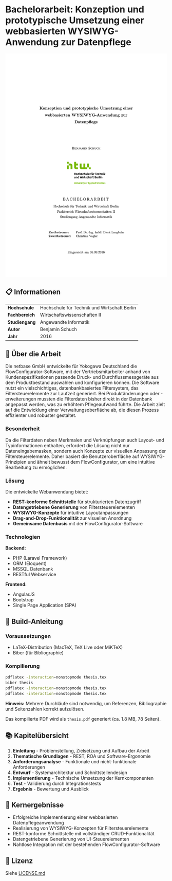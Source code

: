 # Bachelorarbeit: Konzeption und prototypische Umsetzung einer webbasierten WYSIWYG-Anwendung zur Datenpflege

[![Thesis Cover](thesis.png)](thesis.pdf)

## 📋 Informationen

| | |
|---|---|
| **Hochschule** | Hochschule für Technik und Wirtschaft Berlin |
| **Fachbereich** | Wirtschaftswissenschaften II |
| **Studiengang** | Angewandte Informatik |
| **Autor** | Benjamin Schuch |
| **Jahr** | 2016 |

## 📖 Über die Arbeit

Die netbase GmbH entwickelte für Yokogawa Deutschland die FlowConfigurator-Software, mit der Vertriebsmitarbeiter anhand von Kundenspezifikationen passende Druck- und Durchflussmessgeräte aus dem Produktbestand auswählen und konfigurieren können. Die Software nutzt ein vielschichtiges, datenbankbasiertes Filtersystem, das Filtersteuerelemente zur Laufzeit generiert. Bei Produktänderungen oder -erweiterungen mussten die Filterdaten bisher direkt in der Datenbank angepasst werden, was zu erhöhtem Pflegeaufwand führte. Die Arbeit zielt auf die Entwicklung einer Verwaltungsoberfläche ab, die diesen Prozess effizienter und robuster gestaltet.

### Besonderheit

Da die Filterdaten neben Merkmalen und Verknüpfungen auch Layout- und Typinformationen enthalten, erfordert die Lösung nicht nur Dateneingabemasken, sondern auch Konzepte zur visuellen Anpassung der Filtersteuerelemente. Daher basiert die Benutzeroberfläche auf WYSIWYG-Prinzipien und ähnelt bewusst dem FlowConfigurator, um eine intuitive Bearbeitung zu ermöglichen.

### Lösung

Die entwickelte Webanwendung bietet:

- **REST-konforme Schnittstelle** für strukturierten Datenzugriff
- **Datengetriebene Generierung** von Filtersteuerelementen
- **WYSIWYG-Konzepte** für intuitive Layoutanpassungen
- **Drag-and-Drop-Funktionalität** zur visuellen Anordnung
- **Gemeinsame Datenbasis** mit der FlowConfigurator-Software

### Technologien

**Backend:**
- PHP (Laravel Framework)
- ORM (Eloquent)
- MSSQL Datenbank
- RESTful Webservice

**Frontend:**
- AngularJS
- Bootstrap
- Single Page Application (SPA)

## 🔨 Build-Anleitung

### Voraussetzungen

- LaTeX-Distribution (MacTeX, TeX Live oder MiKTeX)
- Biber (für Bibliographie)

### Kompilierung

```bash
pdflatex -interaction=nonstopmode thesis.tex
biber thesis
pdflatex -interaction=nonstopmode thesis.tex
pdflatex -interaction=nonstopmode thesis.tex
```

**Hinweis:** Mehrere Durchläufe sind notwendig, um Referenzen, Bibliographie und Seitenzahlen korrekt aufzulösen.

Das kompilierte PDF wird als `thesis.pdf` generiert (ca. 1.8 MB, 78 Seiten).

## 📚 Kapitelübersicht

1. **Einleitung** - Problemstellung, Zielsetzung und Aufbau der Arbeit
2. **Thematische Grundlagen** - REST, ROA und Software-Ergonomie
3. **Anforderungsanalyse** - Funktionale und nicht-funktionale Anforderungen
4. **Entwurf** - Systemarchitektur und Schnittstellendesign
5. **Implementierung** - Technische Umsetzung der Kernkomponenten
6. **Test** - Validierung durch Integrationstests
7. **Ergebnis** - Bewertung und Ausblick

## 🎯 Kernergebnisse

- Erfolgreiche Implementierung einer webbasierten Datenpflegeanwendung
- Realisierung von WYSIWYG-Konzepten für Filtersteuerelemente
- REST-konforme Schnittstelle mit vollständiger CRUD-Funktionalität
- Datengetriebene Generierung von UI-Steuerelementen
- Nahtlose Integration mit der bestehenden FlowConfigurator-Software

## 📄 Lizenz

Siehe [LICENSE.md](LICENSE.md)
